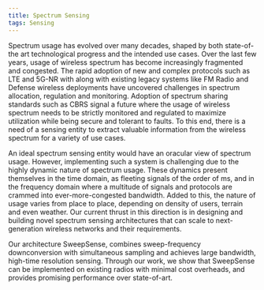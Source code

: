 ```yaml
---
title: Spectrum Sensing
tags: Sensing
---
```

Spectrum usage has evolved over many decades, shaped by both state-of-the art technological progress and the intended use cases. Over the last few years, usage of wireless spectrum has become increasingly fragmented and congested. The rapid adoption of new and complex protocols such as LTE and 5G-NR with along with existing legacy systems like FM Radio and Defense wireless deployments have uncovered challenges in spectrum allocation, regulation and monitoring. Adoption of spectrum sharing standards such as CBRS signal a future where the usage of wireless spectrum needs to be strictly monitored and regulated to maximize utilization while being secure and tolerant to faults. To this end, there is a need of a sensing entity to extract valuable information from the wireless spectrum for a variety of use cases.

An ideal spectrum sensing entity would have an oracular view of spectrum usage. However, implementing such a system is challenging due to the highly dynamic nature of spectrum usage. These dynamics present themselves in the time domain, as fleeting signals of the order of ms, and in the frequency domain where a multitude of signals and protocols are crammed into ever-more-congested bandwidth. Added to this, the nature of usage varies from place to place, depending on density of users, terrain and even weather. Our current thrust in this direction is in designing and building novel spectrum sensing architectures that can scale to next-generation wireless networks and their requirements.

Our architecture SweepSense, combines sweep-frequency downconversion with simultaneous sampling and achieves large bandwidth, high-time resolution sensing. Through our work, we show that SweepSense can be implemented on existing radios with minimal cost overheads, and provides promising performance over state-of-art.